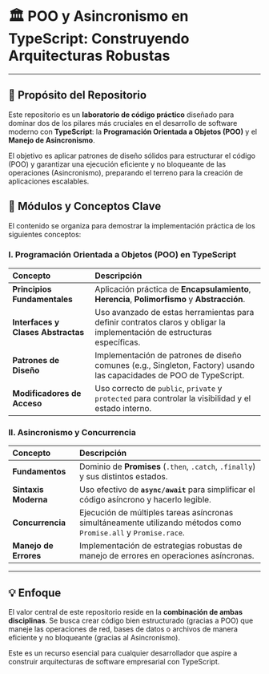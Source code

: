 # 🏛️ POO y Asincronismo en TypeScript: Construyendo Arquitecturas Robustas

---

## 🎯 Propósito del Repositorio

Este repositorio es un **laboratorio de código práctico** diseñado para dominar dos de los pilares más cruciales en el desarrollo de software moderno con **TypeScript**: la **Programación Orientada a Objetos (POO)** y el **Manejo de Asincronismo**.

El objetivo es aplicar patrones de diseño sólidos para estructurar el código (POO) y garantizar una ejecución eficiente y no bloqueante de las operaciones (Asincronismo), preparando el terreno para la creación de aplicaciones escalables.

## 🚀 Módulos y Conceptos Clave

El contenido se organiza para demostrar la implementación práctica de los siguientes conceptos:

### I. Programación Orientada a Objetos (POO) en TypeScript

| Concepto | Descripción |
| :--- | :--- |
| **Principios Fundamentales** | Aplicación práctica de **Encapsulamiento**, **Herencia**, **Polimorfismo** y **Abstracción**. |
| **Interfaces y Clases Abstractas** | Uso avanzado de estas herramientas para definir contratos claros y obligar la implementación de estructuras específicas. |
| **Patrones de Diseño** | Implementación de patrones de diseño comunes (e.g., Singleton, Factory) usando las capacidades de POO de TypeScript. |
| **Modificadores de Acceso** | Uso correcto de `public`, `private` y `protected` para controlar la visibilidad y el estado interno. |

### II. Asincronismo y Concurrencia

| Concepto | Descripción |
| :--- | :--- |
| **Fundamentos** | Dominio de **Promises** (`.then`, `.catch`, `.finally`) y sus distintos estados. |
| **Sintaxis Moderna** | Uso efectivo de **`async/await`** para simplificar el código asíncrono y hacerlo legible. |
| **Concurrencia** | Ejecución de múltiples tareas asíncronas simultáneamente utilizando métodos como `Promise.all` y `Promise.race`.
| **Manejo de Errores** | Implementación de estrategias robustas de manejo de errores en operaciones asíncronas.

---

## 💡 Enfoque

El valor central de este repositorio reside en la **combinación de ambas disciplinas**. Se busca crear código bien estructurado (gracias a POO) que maneje las operaciones de red, bases de datos o archivos de manera eficiente y no bloqueante (gracias al Asincronismo).

Este es un recurso esencial para cualquier desarrollador que aspire a construir arquitecturas de software empresarial con TypeScript.